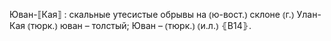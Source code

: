 ---
---

Юван-⟦Кая⟧
: скальные утесистые обрывы на ⦅ю-вост.⦆ склоне ⦅г.⦆ Улан-Кая ⦅тюрк.⦆ юван – толстый; Юван – ⦅тюрк.⦆ ⦅и.л.⦆ ⦃В14⦄.
